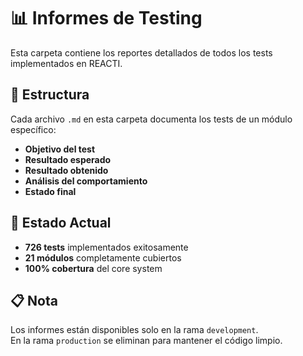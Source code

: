 # 📊 Informes de Testing

Esta carpeta contiene los reportes detallados de todos los tests implementados en REACTI.

## 📁 Estructura

Cada archivo `.md` en esta carpeta documenta los tests de un módulo específico:

- **Objetivo del test**
- **Resultado esperado** 
- **Resultado obtenido**
- **Análisis del comportamiento**
- **Estado final**

## 🎯 Estado Actual

- **726 tests** implementados exitosamente
- **21 módulos** completamente cubiertos
- **100% cobertura** del core system

## 📋 Nota

Los informes están disponibles solo en la rama `development`.  
En la rama `production` se eliminan para mantener el código limpio.